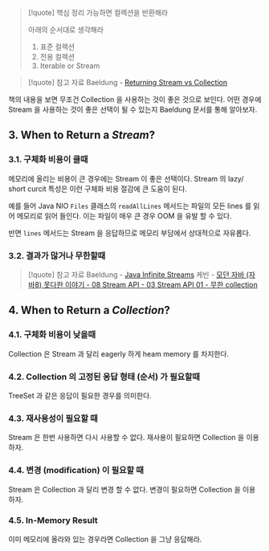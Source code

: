 
> [!quote] 핵심 정리
>  가능하면 컬렉션을 반환해라
> 
> 아래의 순서대로 생각해라
> 1. 표준 컬렉션
> 2. 전용 컬렉션
> 3. Iterable or Stream

> [!quote] 참고 자료
> Baeldung - [Returning Stream vs Collection](https://www.baeldung.com/java-return-stream-collection)

책의 내용을 보면 무조건 Collection 을 사용하는 것이 좋은 것으로 보인다. 어떤 경우에 Stream 을 사용하는 것이 좋은 선택이 될 수 있는지 Baeldung 문서를 통해 알아보자.

## 3. When to Return a _Stream_?

### 3.1. 구체화 비용이 클때

메모리에 올리는 비용이 큰 경우에는 Stream 이 좋은 선택이다. Stream 의 lazy/ short curcit 특성은 이런 구체화 비용 절감에 큰 도움이 된다.

예를 들어 Java NIO `Files` 클래스의 `readAllLines` 메서드는 파일의 모든 lines 를 읽어 메모리로 읽어 들인다. 이는 파일이 매우 큰 경우 OOM 을 유발 할 수 있다.

반면 `lines` 메서드는 Stream 을 응답하므로 메모리 부담에서 상대적으로 자유롭다.

### 3.2. 결과가 많거나 무한할때

> [!quote] 참고 자료
> Baeldung - [Java Infinite Streams](https://www.baeldung.com/java-inifinite-streams)
> 케빈 - [모던 자바 (자바8) 못다한 이야기 - 08 Stream API - 03 Stream API 01 - 무한 collection](https://youtu.be/oaKTK58qI30)

## 4. When to Return a _Collection_?

### 4.1. 구체화 비용이 낮을때

Collection 은 Stream 과 달리 eagerly 하게 heam memory 를 차지한다.

### 4.2. Collection 의 고정된 응답 형태 (순서) 가 필요할때

TreeSet 과 같은 응답이 필요한 경우를 의미한다.

### 4.3. 재사용성이 필요할 때

Stream 은 한번 사용하면 다시 사용할 수 없다. 재사용이 필요하면 Collection 을 이용하자.

### 4.4. 변경 (modification) 이 필요할 때

Stream 은 Collection 과 달리 변경 할 수 없다. 변경이 필요하면 Collection 을 이용하자.

### 4.5. In-Memory Result

이미 메모리에 올라와 있는 경우라면 Collection 을 그냥 응답해라.
